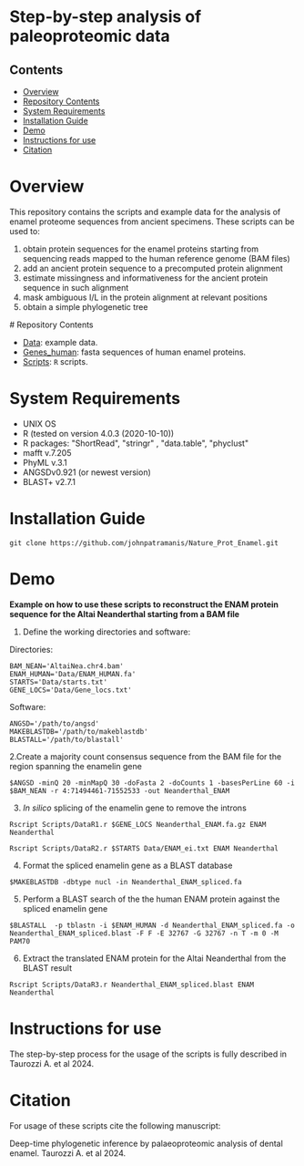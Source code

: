 # Step-by-step analysis of paleoproteomic data

## Contents

- [Overview](#overview)
- [Repository Contents](#repository-contents)
- [System Requirements](#system-requirements)
- [Installation Guide](#installation-guide)
- [Demo](#demo)
- [Instructions for use](#instructions-for-use)
- [Citation](#citation)

# Overview

This repository contains the scripts and example data for the analysis of enamel proteome sequences from ancient specimens. These scripts can be used to:

1. obtain protein sequences for the enamel proteins starting from sequencing reads mapped to the human reference genome (BAM files)
2. add an ancient protein sequence to a precomputed protein alignment
3. estimate missingness and informativeness for the ancient protein sequence in such alignment
4. mask ambiguous I/L in the protein alignment at relevant positions
5. obtain a simple phylogenetic tree

# Repository Contents

- [Data](./Data): example data.
- [Genes_human](./Genes_human): fasta sequences of human enamel proteins. 
- [Scripts](./Scripts): `R` scripts. 


# System Requirements

- UNIX OS
- R (tested on version 4.0.3 (2020-10-10))
- R packages: "ShortRead", "stringr" , "data.table", "phyclust"
- mafft v.7.205
- PhyML v.3.1 
- ANGSDv0.921 (or newest version)
- BLAST+ v2.7.1 


# Installation Guide

```
git clone https://github.com/johnpatramanis/Nature_Prot_Enamel.git
```

# Demo

**Example on how to use these scripts to reconstruct the ENAM protein sequence for the Altai Neanderthal starting from a BAM file**

1. Define the working directories and software:

Directories:
```
BAM_NEAN='AltaiNea.chr4.bam'
ENAM_HUMAN='Data/ENAM_HUMAN.fa'
STARTS='Data/starts.txt'
GENE_LOCS='Data/Gene_locs.txt'
```

Software:
```
ANGSD='/path/to/angsd'
MAKEBLASTDB='/path/to/makeblastdb'
BLASTALL='/path/to/blastall'
```
2.Create a majority count consensus sequence from the BAM file for the region spanning the enamelin gene 

```
$ANGSD -minQ 20 -minMapQ 30 -doFasta 2 -doCounts 1 -basesPerLine 60 -i $BAM_NEAN -r 4:71494461-71552533 -out Neanderthal_ENAM
```

3. *In silico* splicing of the enamelin gene to remove the introns

```
Rscript Scripts/DataR1.r $GENE_LOCS Neanderthal_ENAM.fa.gz ENAM  Neanderthal

Rscript Scripts/DataR2.r $STARTS Data/ENAM_ei.txt ENAM Neanderthal  
```

4. Format the spliced enamelin gene as a BLAST database

```
$MAKEBLASTDB -dbtype nucl -in Neanderthal_ENAM_spliced.fa
```

5. Perform a BLAST search of the the human ENAM protein against the spliced enamelin gene

```
$BLASTALL  -p tblastn -i $ENAM_HUMAN -d Neanderthal_ENAM_spliced.fa -o Neanderthal_ENAM_spliced.blast -F F -E 32767 -G 32767 -n T -m 0 -M PAM70
```

6. Extract the translated ENAM protein for the Altai Neanderthal from the BLAST result

```
Rscript Scripts/DataR3.r Neanderthal_ENAM_spliced.blast ENAM Neanderthal   
```

# Instructions for use

The step-by-step process for the usage of the scripts is fully described in Taurozzi A. et al 2024.

# Citation

For usage of these scripts cite the following manuscript:

Deep-time phylogenetic inference by palaeoproteomic analysis of dental enamel. Taurozzi A. et al 2024.








